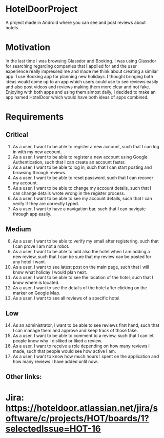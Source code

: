 # HotelDoorProject
A project made in Android where you can see and post reviews about hotels.

# Motivation
In the last time I was browsing Glassdor and Booking. I was using Glassdor for searching regarding companies that I applied for and the user experience really impressed me and made me think about creating a similar app. I use Booking app for planning new holidays. I thought bringing both ideas would come up to an app which users could use to see reviews easily and also post videos and reviews making them more clear and not fake. Enjoying with both apps and using them almost daily, I decided to make an app named HotelDoor which would have both ideas of apps combined.

# Requirements
## Critical
1.  As a user, I want to be able to register a new account, such that I can log in with my new account.
2.  As a user, I want to be able to register a new account using Google Authentication, such that I can create an account faster.
3.  As a user, I want to be able to log in, such that I can start posting and browsing through reviews.
4.  As a user, I want to be able to reset password, such that I can recover my account.
5.  As a user, I want to be able to change my account details, such that I can change details wrote wrong in the register process.
6.  As a user, I want to be able to see my account details, such that I can verify if they are correctly typed.
7.  As a user, I want to have a navigation bar, such that I can navigate through app easily.
## Medium
8.  As a user, I want to be able to verify my email after registering, such that I can prove I am not a robot.
9.  As a user, I want to be able to add also the hotel when I am adding a new review, such that I can be sure that my review can be posted for any hotel I want.
10.  As a user, I want to see latest post on the main page, such that I will know what holiday I would plan next. 
11.  As a user, I want to be able to see the location of the hotel, such that I know where is located.
12.  As a user, I want to see the details of the hotel after clicking on the marker on Google Map.
13.  As a user, I want to see all reviews of a specific hotel.
## Low
14.  As an administrator, I want to be able to see reviews first hand, such that I can manage them and approve and keep track of those fake.
15.  As a user, I want to be able to comment to a review, such that I can let people know why I disliked or liked a review.
16.  As a user, I want to receive a role depending on how many reviews I made, such that people would see how active I am.
17.  As a user, I want to know how much hours I spent on the application and how many reviews I have added until now.


## Other links:
# Jira: https://hoteldoor.atlassian.net/jira/software/c/projects/HOT/boards/1?selectedIssue=HOT-16

